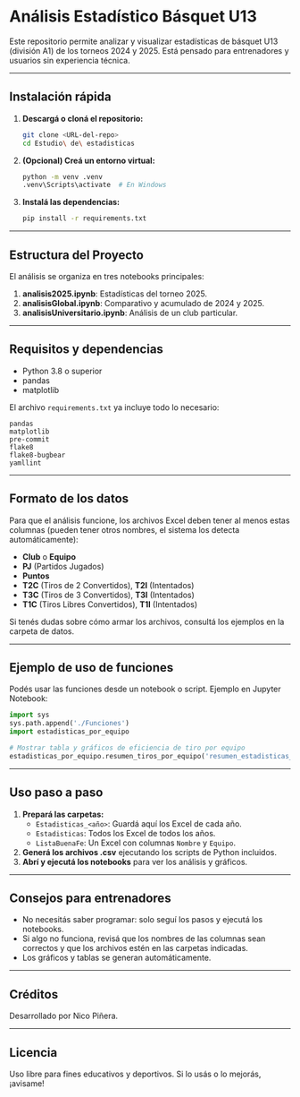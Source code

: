 # Análisis Estadístico Básquet U13

Este repositorio permite analizar y visualizar estadísticas de básquet U13 (división A1) de los torneos 2024 y 2025. Está pensado para entrenadores y usuarios sin experiencia técnica.

---

## Instalación rápida

1. **Descargá o cloná el repositorio:**

   ```bash
   git clone <URL-del-repo>
   cd Estudio\ de\ estadisticas
   ```

2. **(Opcional) Creá un entorno virtual:**

   ```bash
   python -m venv .venv
   .venv\Scripts\activate  # En Windows
   ```

3. **Instalá las dependencias:**

   ```bash
   pip install -r requirements.txt
   ```

---

## Estructura del Proyecto

El análisis se organiza en tres notebooks principales:

1. **analisis2025.ipynb**: Estadísticas del torneo 2025.
2. **analisisGlobal.ipynb**: Comparativo y acumulado de 2024 y 2025.
3. **analisisUniversitario.ipynb**: Análisis de un club particular.

---

## Requisitos y dependencias

- Python 3.8 o superior
- pandas
- matplotlib

El archivo `requirements.txt` ya incluye todo lo necesario:

```
pandas
matplotlib
pre-commit
flake8
flake8-bugbear
yamllint
```

---

## Formato de los datos

Para que el análisis funcione, los archivos Excel deben tener al menos estas columnas (pueden tener otros nombres, el sistema los detecta automáticamente):

- **Club** o **Equipo**
- **PJ** (Partidos Jugados)
- **Puntos**
- **T2C** (Tiros de 2 Convertidos), **T2I** (Intentados)
- **T3C** (Tiros de 3 Convertidos), **T3I** (Intentados)
- **T1C** (Tiros Libres Convertidos), **T1I** (Intentados)

Si tenés dudas sobre cómo armar los archivos, consultá los ejemplos en la carpeta de datos.

---

## Ejemplo de uso de funciones

Podés usar las funciones desde un notebook o script. Ejemplo en Jupyter Notebook:

```python
import sys
sys.path.append('./Funciones')
import estadisticas_por_equipo

# Mostrar tabla y gráficos de eficiencia de tiro por equipo
estadisticas_por_equipo.resumen_tiros_por_equipo('resumen_estadisticas_jugadores.csv')
```

---

## Uso paso a paso

1. **Prepará las carpetas:**
   - `Estadisticas_<año>`: Guardá aquí los Excel de cada año.
   - `Estadisticas`: Todos los Excel de todos los años.
   - `ListaBuenaFe`: Un Excel con columnas `Nombre` y `Equipo`.
2. **Generá los archivos .csv** ejecutando los scripts de Python incluidos.
3. **Abrí y ejecutá los notebooks** para ver los análisis y gráficos.

---

## Consejos para entrenadores

- No necesitás saber programar: solo seguí los pasos y ejecutá los notebooks.
- Si algo no funciona, revisá que los nombres de las columnas sean correctos y que los archivos estén en las carpetas indicadas.
- Los gráficos y tablas se generan automáticamente.

---

## Créditos

Desarrollado por Nico Piñera.

---

## Licencia

Uso libre para fines educativos y deportivos. Si lo usás o lo mejorás, ¡avisame!

